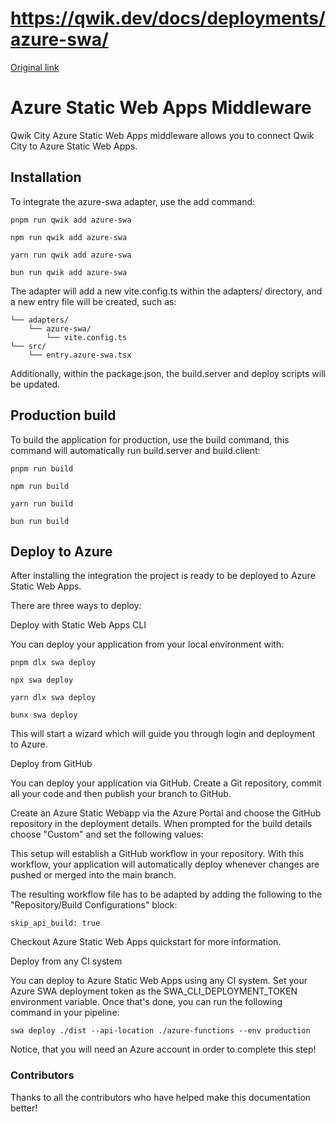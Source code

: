 # https://qwik.dev/docs/deployments/azure-swa/

[Original link](https://qwik.dev/docs/deployments/azure-swa/)

# Azure Static Web Apps Middleware

Qwik City Azure Static Web Apps middleware allows you to connect Qwik City to Azure Static Web Apps.

## Installation

To integrate the azure-swa adapter, use the add command:

```
pnpm run qwik add azure-swa
```

```
npm run qwik add azure-swa
```

```
yarn run qwik add azure-swa
```

```
bun run qwik add azure-swa
```

The adapter will add a new vite.config.ts within the adapters/ directory, and a new entry file will be created, such as:

```
└── adapters/
    └── azure-swa/
        └── vite.config.ts
└── src/
    └── entry.azure-swa.tsx
```

Additionally, within the package.json, the build.server and deploy scripts will be updated.

## Production build

To build the application for production, use the build command, this command will automatically run build.server and build.client:

```
pnpm run build
```

```
npm run build
```

```
yarn run build
```

```
bun run build
```

## Deploy to Azure

After installing the integration the project is ready to be deployed to Azure Static Web Apps.

There are three ways to deploy:

Deploy with Static Web Apps CLI

You can deploy your application from your local environment with:

```
pnpm dlx swa deploy
```

```
npx swa deploy
```

```
yarn dlx swa deploy
```

```
bunx swa deploy
```

This will start a wizard which will guide you through login and deployment to Azure.

Deploy from GitHub

You can deploy your application via GitHub. Create a Git repository, commit all your code and then publish your branch to GitHub.

Create an Azure Static Webapp via the Azure Portal and choose the GitHub repository in the deployment details. When prompted for the build details choose "Custom" and set the following values:

This setup will establish a GitHub workflow in your repository. With this workflow, your application will automatically deploy whenever changes are pushed or merged into the main branch.

The resulting workflow file has to be adapted by adding the following to the "Repository/Build Configurations" block:

```
skip_api_build: true
```

Checkout Azure Static Web Apps quickstart for more information.

Deploy from any CI system

You can deploy to Azure Static Web Apps using any CI system. Set your Azure SWA deployment token as the SWA_CLI_DEPLOYMENT_TOKEN environment variable. Once that's done, you can run the following command in your pipeline:

```
swa deploy ./dist --api-location ./azure-functions --env production
```

Notice, that you will need an Azure account in order to complete this step!

### Contributors

Thanks to all the contributors who have helped make this documentation better!
